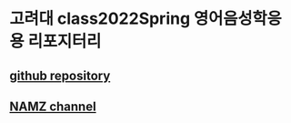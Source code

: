 # 고려대 class2022Spring 영어음성학응용 리포지터리
## [github repository](https://github.com/mr1ryu/hsnam95)
## [NAMZ channel](https://www.youtube.com/channel/UCKHB0ZiTVk8qUdqhVtnCUrA)
